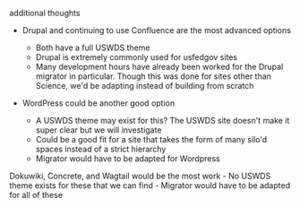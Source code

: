 additional thoughts

- Drupal and continuing to use Confluence are the most advanced options
    - Both have a full USWDS theme
    - Drupal is extremely commonly used for usfedgov sites
    - Many development hours have already been worked for the Drupal migrator in particular.  Though this was done for sites other than Science, we'd be adapting instead of building from scratch

- WordPress could be another good option
    - A USWDS theme may exist for this?  The USWDS site doesn't make it super clear but we will investigate
    - Could be a good fit for a site that takes the form of many silo'd spaces instead of a strict hierarchy
    - Migrator would have to be adapted for Wordpress

Dokuwiki, Concrete, and Wagtail would be the most work
    - No USWDS theme exists for these that we can find
    - Migrator would have to be adapted for all of these
